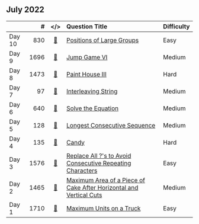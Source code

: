 ## July 2022

||#|</>|Question Title|Difficulty|
|:--|--:|:-:|:--|:--|
|Day 10|830|[📎](../src/q_801_850/q0830.cc)|[Positions of Large Groups](https://leetcode.com/problems/positions-of-large-groups/)|Easy|
|Day 9|1696|[📎](../src/q_1651_1700/q1696.cc)|[Jump Game VI](https://leetcode.com/problems/jump-game-vi/)|Medium|
|Day 8|1473|[📎](../src/q_1451_1500/q1473.cc)|[Paint House III](https://leetcode.com/problems/paint-house-iii/)|Hard|
|Day 7|97|[📎](../src/q_51_100/q0097.cc)|[Interleaving String](https://leetcode.com/problems/interleaving-string/)|Medium|
|Day 6|640|[📎](../src/q_601_650/q0640.cc)|[Solve the Equation](https://leetcode.com/problems/solve-the-equation/)|Medium|
|Day 5|128|[📎](../src/q_101_150/q0128.cc)|[Longest Consecutive Sequence](https://leetcode.com/problems/longest-consecutive-sequence/)|Medium|
|Day 4|135|[📎](../src/q_101_150/q0135.cc)|[Candy](https://leetcode.com/problems/candy/)|Hard|
|Day 3|1576|[📎](../src/q_1551_1600/q1576.cc)|[Replace All ?'s to Avoid Consecutive Repeating Characters](https://leetcode.com/problems/replace-all-s-to-avoid-consecutive-repeating-characters/)|Easy|
|Day 2|1465|[📎](../src/q_1451_1500/q1465.cc)|[Maximum Area of a Piece of Cake After Horizontal and Vertical Cuts](https://leetcode.com/problems/maximum-area-of-a-piece-of-cake-after-horizontal-and-vertical-cuts/)|Medium|
|Day 1|1710|[📎](../src/q_1701_1750/q1710.cc)|[Maximum Units on a Truck](https://leetcode.com/problems/maximum-units-on-a-truck/)|Easy|

